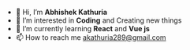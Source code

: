 - 👋 Hi, I’m **Abhishek Kathuria**
- 👀 I’m interested in **Coding** and Creating new things
- 🌱 I’m currently learning **React** and **Vue js**
- 📫 How to reach me akathuria289@gmail.com

<!---
CtrlAltCodeX/CtrlAltCodeX is a ✨ special ✨ repository because its `README.md` (this file) appears on your GitHub profile.
You can click the Preview link to take a look at your changes.
--->
